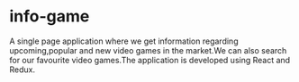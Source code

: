 # info-game
A single page application where we get information regarding upcoming,popular and new video games in the market.We can also search for our favourite video games.The application is developed using React and Redux.
